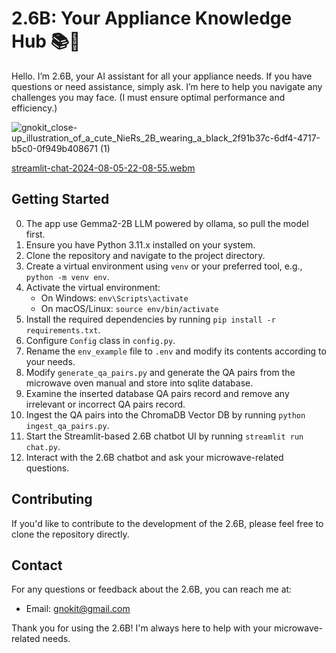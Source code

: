 # 2.6B: Your Appliance Knowledge Hub 📚🔧

Hello. I’m 2.6B, your AI assistant for all your appliance needs.
If you have questions or need assistance, simply ask. I’m here to help you navigate any challenges you may face.
(I must ensure optimal performance and efficiency.)

![gnokit_close-up_illustration_of_a_cute_NieRs_2B_wearing_a_black_2f91b37c-6df4-4717-b5c0-0f949b408671 (1)](https://github.com/user-attachments/assets/ef640da3-5cc9-4f9b-8bb2-a191dadaa921)

[streamlit-chat-2024-08-05-22-08-55.webm](https://github.com/user-attachments/assets/db9b691c-ae43-4e42-b293-1e47e6abdbf5)

## Getting Started
0. The app use Gemma2-2B LLM powered by ollama, so pull the model first.
1. Ensure you have Python 3.11.x installed on your system.
2. Clone the repository and navigate to the project directory.
3. Create a virtual environment using `venv` or your preferred tool, e.g., `python -m venv env`.
4. Activate the virtual environment:
   - On Windows: `env\Scripts\activate`
   - On macOS/Linux: `source env/bin/activate`
5. Install the required dependencies by running `pip install -r requirements.txt`.
6. Configure `Config` class in `config.py`.
7. Rename the `env_example` file to `.env` and modify its contents according to your needs.
8. Modify `generate_qa_pairs.py` and generate the QA pairs from the microwave oven manual and store into sqlite database.
9. Examine the inserted database QA pairs record and remove any irrelevant or incorrect QA pairs record.
10. Ingest the QA pairs into the ChromaDB Vector DB by running `python ingest_qa_pairs.py`.
11. Start the Streamlit-based 2.6B chatbot UI by running `streamlit run chat.py`.
12. Interact with the 2.6B chatbot and ask your microwave-related questions.

## Contributing

If you'd like to contribute to the development of the 2.6B, please feel free to clone the repository directly.

## Contact

For any questions or feedback about the 2.6B, you can reach me at:

- Email: gnokit@gmail.com

Thank you for using the 2.6B! I'm always here to help with your microwave-related needs.
